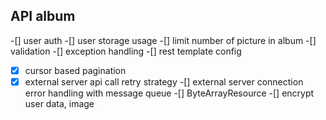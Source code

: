 ## API album

-[] user auth
-[] user storage usage
-[] limit number of picture in album
-[] validation
-[] exception handling
-[] rest template config
- [x] cursor based pagination
- [x] external server api call retry strategy
-[] external server connection error handling with message queue
-[] ByteArrayResource
-[] encrypt user data, image
